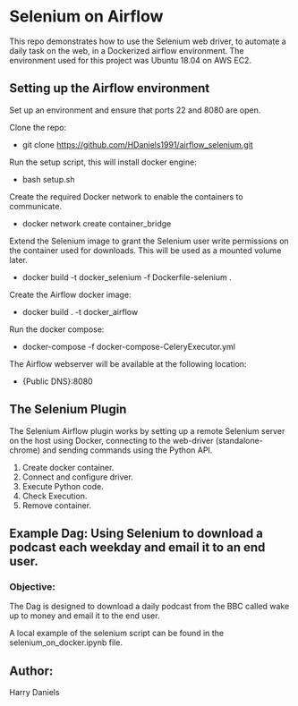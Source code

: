 
# Selenium on Airflow

This repo demonstrates how to use the Selenium web driver, to automate a daily task on the web, in a Dockerized airflow environment. The environment used for this project was Ubuntu 18.04 on AWS EC2.

## Setting up the Airflow environment

Set up an environment and ensure that ports 22 and 8080 are open. 

Clone the repo:
* git clone https://github.com/HDaniels1991/airflow_selenium.git

Run the setup script, this will install docker engine:
* bash setup.sh

Create the required Docker network to enable the containers to communicate.
* docker network create container_bridge

Extend the Selenium image to grant the Selenium user write permissions on the container used for downloads. This will be used as a mounted volume later.
* docker build -t docker_selenium -f Dockerfile-selenium .

Create the Airflow docker image:
* docker build . -t docker_airflow

Run the docker compose:
* docker-compose -f docker-compose-CeleryExecutor.yml

The Airflow webserver will be available at the following location:
* {Public DNS}:8080

## The Selenium Plugin

The Selenium Airflow plugin works by setting up a remote Selenium server on the host using Docker, connecting to the web-driver (standalone-chrome) and sending commands using the Python API. 

1. Create docker container.
2. Connect and configure driver.
3. Execute Python code.
4. Check Execution.
5. Remove container.

## Example Dag: Using Selenium to download a podcast each weekday and email it to an end user.

### Objective:

The Dag is designed to download a daily podcast from the BBC called wake up to money and email it to the end user.  

A local example of the selenium script can be found in the selenium_on_docker.ipynb file.

## Author:

Harry Daniels
